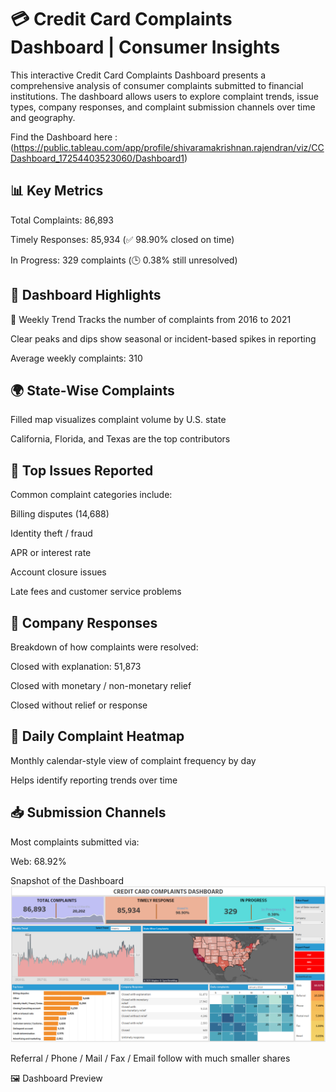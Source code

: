 # 💳 Credit Card Complaints Dashboard | Consumer Insights
This interactive Credit Card Complaints Dashboard presents a comprehensive analysis of consumer complaints submitted to financial institutions. The dashboard allows users to explore complaint trends, issue types, company responses, and complaint submission channels over time and geography.

Find the Dashboard here : (https://public.tableau.com/app/profile/shivaramakrishnan.rajendran/viz/CCDashboard_17254403523060/Dashboard1)
## 📊 Key Metrics
Total Complaints: 86,893

Timely Responses: 85,934 (✅ 98.90% closed on time)

In Progress: 329 complaints (🕒 0.38% still unresolved)

## 📌 Dashboard Highlights
📅 Weekly Trend
Tracks the number of complaints from 2016 to 2021

Clear peaks and dips show seasonal or incident-based spikes in reporting

Average weekly complaints: 310

## 🌍 State-Wise Complaints
Filled map visualizes complaint volume by U.S. state

California, Florida, and Texas are the top contributors

## 🚨 Top Issues Reported
Common complaint categories include:

Billing disputes (14,688)

Identity theft / fraud

APR or interest rate

Account closure issues

Late fees and customer service problems

## 🧾 Company Responses
Breakdown of how complaints were resolved:

Closed with explanation: 51,873

Closed with monetary / non-monetary relief

Closed without relief or response

## 📆 Daily Complaint Heatmap
Monthly calendar-style view of complaint frequency by day

Helps identify reporting trends over time

## 📥 Submission Channels
Most complaints submitted via:

Web: 68.92%

Snapshot of the Dashboard
![Credit Card Complaints Dashboard](cc_dashboard.png)


Referral / Phone / Mail / Fax / Email follow with much smaller shares

🖼️ Dashboard Preview

